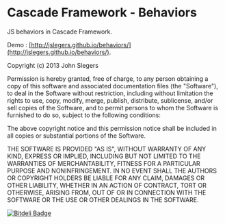 # Cascade Framework - Behaviors

JS behaviors in Cascade Framework.

Demo : [http://jslegers.github.io/behaviors/](http://jslegers.github.io/behaviors/).

   Copyright (c) 2013 John Slegers

   Permission is hereby granted, free of charge, to any person
   obtaining a copy of this software and associated documentation
   files (the "Software"), to deal in the Software without
   restriction, including without limitation the rights to use,
   copy, modify, merge, publish, distribute, sublicense, and/or sell
   copies of the Software, and to permit persons to whom the
   Software is furnished to do so, subject to the following
   conditions:

   The above copyright notice and this permission notice shall be
   included in all copies or substantial portions of the Software.

   THE SOFTWARE IS PROVIDED "AS IS", WITHOUT WARRANTY OF ANY KIND,
   EXPRESS OR IMPLIED, INCLUDING BUT NOT LIMITED TO THE WARRANTIES
   OF MERCHANTABILITY, FITNESS FOR A PARTICULAR PURPOSE AND
   NONINFRINGEMENT. IN NO EVENT SHALL THE AUTHORS OR COPYRIGHT
   HOLDERS BE LIABLE FOR ANY CLAIM, DAMAGES OR OTHER LIABILITY,
   WHETHER IN AN ACTION OF CONTRACT, TORT OR OTHERWISE, ARISING
   FROM, OUT OF OR IN CONNECTION WITH THE SOFTWARE OR THE USE OR
   OTHER DEALINGS IN THE SOFTWARE.

[![Bitdeli Badge](https://d2weczhvl823v0.cloudfront.net/jslegers/behaviors/trend.png)](https://bitdeli.com/free "Bitdeli Badge")

